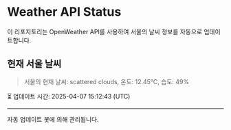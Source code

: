 
# Weather API Status

이 리포지토리는 OpenWeather API를 사용하여 서울의 날씨 정보를 자동으로 업데이트합니다.

## 현재 서울 날씨
> 서울의 현재 날씨: scattered clouds, 온도: 12.45°C, 습도: 49%

⏳ 업데이트 시간: 2025-04-07 15:12:43 (UTC)

---
자동 업데이트 봇에 의해 관리됩니다.
